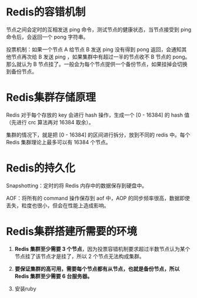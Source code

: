 # Redis的容错机制
节点之间会定时的互相发送 ping 命令，测试节点的健康状态，当节点接受到 ping 命令后，会返回一个 pong 字符串。

投票机制：如果一个节点 A 给节点 B 发送 ping 没有得到 pong 返回，会通知其他节点再次给 B 发送 ping ，如果集群中有超过一半的节点收不 B 节点的 pong。那么就认为 B 节点挂了。一般会为每个节点提供一个备份节点，如果挂掉会切换到备份节点。

# Redis集群存储原理
Redis 对于每个存放的 key 会进行 hash 操作，生成一个 [0 - 16384] 的 hash 值（先进行 crc 算法再对 16384 取余）。

集群的情况下，就是把 [0 - 16384] 的区间进行拆分，放到不同的 redis 中。每个 Redis 集群理论上最多可以有 16384 个节点。

# Redis的持久化
Snapshotting：定时的将 Redis 内存中的数据保存到硬盘中。

AOF：将所有的 command 操作保存到 aof 中，AOP 的同步频率很高，数据即使丢失，粒度也很小，但会在性能上造成影响。

# Redis集群搭建所需要的环境
1. **Redis 集群至少需要 3 个节点**，因为投票容错机制要求超过半数节点认为某个节点挂了该节点才是挂了，所以 2 个节点无法构成集群。

2. **要保证集群的高可用，需要每个节点都有从节点，也就是备份节点，所以 Redis 集群至少需要 6 台服务器。**

3. 安装ruby
